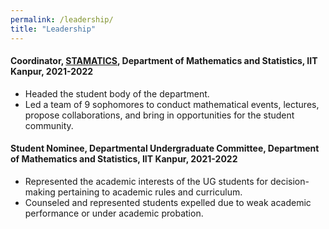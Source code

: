 ```yaml
---
permalink: /leadership/
title: "Leadership"
---
```


#### Coordinator, [STAMATICS](https://stamatics.github.io/), Department of Mathematics and Statistics, IIT Kanpur, 2021-2022
- Headed the student body of the department.
- Led a team of 9 sophomores to conduct mathematical events, lectures, propose collaborations, and bring in opportunities for the student community.

#### Student Nominee, Departmental Undergraduate Committee, Department of Mathematics and Statistics, IIT Kanpur, 2021-2022
- Represented the academic interests of the UG students for decision-making pertaining to academic rules and curriculum. 
- Counseled and represented students expelled due to weak academic performance or under academic probation.
